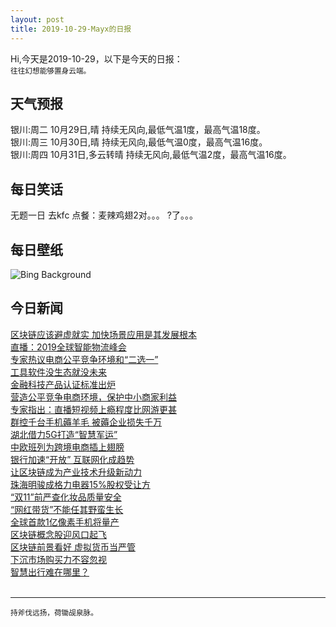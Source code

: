 ```yaml
---
layout: post
title: 2019-10-29-Mayx的日报
---
```


Hi,今天是2019-10-29，以下是今天的日报：<br><small>
往往幻想能够置身云端。</small><!--more-->
## 天气预报
银川:周二 10月29日,晴 持续无风向,最低气温1度，最高气温18度。<br>银川:周三 10月30日,晴 持续无风向,最低气温0度，最高气温16度。<br>银川:周四 10月31日,多云转晴 持续无风向,最低气温2度，最高气温16度。
## 每日笑话
无题一日 去kfc 点餐：麦辣鸡翅2对。。。 ?了。。。
## 每日壁纸
![Bing Background](https://cn.bing.com/th?id=OHR.FortRockHomestead_EN-US6451383681_1920x1080.jpg&rf=LaDigue_1920x1080.jpg&pid=hp "Fort Rock Valley Historical Homestead Museum, Oregon (© Prisma by Dukas Presseagentur GmbH/Alamy)")
## 今日新闻

[区块链应该避虚就实 加快场景应用是其发展根本](http://it.people.com.cn/n1/2019/1029/c1009-31425690.html)   
[直播：2019全球智能物流峰会](http://it.people.com.cn/n1/2019/1029/c1009-31425564.html)   
[专家热议电商公平竞争环境和“二选一”](http://it.people.com.cn/n1/2019/1029/c1009-31425674.html)   
[工具软件没生态就没未来](http://it.people.com.cn/n1/2019/1029/c1009-31425554.html)   
[金融科技产品认证标准出炉](http://it.people.com.cn/n1/2019/1029/c1009-31425660.html)   
[营造公平竞争电商环境，保护中小商家利益](http://it.people.com.cn/n1/2019/1029/c1009-31425614.html)   
[专家指出：直播短视频上瘾程度比网游更甚](http://it.people.com.cn/n1/2019/1029/c1009-31425663.html)   
[群控千台手机薅羊毛 被薅企业损失千万](http://it.people.com.cn/n1/2019/1029/c1009-31425609.html)   
[湖北借力5G打造“智慧军运”](http://it.people.com.cn/n1/2019/1029/c1009-31425440.html)   
[中欧班列为跨境电商插上翅膀](http://it.people.com.cn/n1/2019/1029/c1009-31425445.html)   
[银行加速“开放” 互联网化成趋势](http://it.people.com.cn/n1/2019/1029/c1009-31425519.html)   
[让区块链成为产业技术升级新动力](http://it.people.com.cn/n1/2019/1029/c1009-31425524.html)   
[珠海明骏成格力电器15%股权受让方](http://it.people.com.cn/n1/2019/1029/c1009-31425526.html)   
[“双11”前严查化妆品质量安全](http://it.people.com.cn/n1/2019/1029/c1009-31425482.html)   
[“网红带货”不能任其野蛮生长](http://it.people.com.cn/n1/2019/1029/c1009-31425474.html)   
[全球首款1亿像素手机将量产](http://it.people.com.cn/n1/2019/1029/c1009-31425436.html)   
[区块链概念股迎风口起飞](http://it.people.com.cn/n1/2019/1029/c1009-31425427.html)   
[区块链前景看好 虚拟货币当严管](http://it.people.com.cn/n1/2019/1029/c1009-31425388.html)   
[下沉市场购买力不容忽视](http://it.people.com.cn/n1/2019/1029/c1009-31425385.html)   
[智慧出行难在哪里？](http://it.people.com.cn/n1/2019/1029/c1009-31425380.html)   
<br />

***

<small>持斧伐远扬，荷锄觇泉脉。</small>
